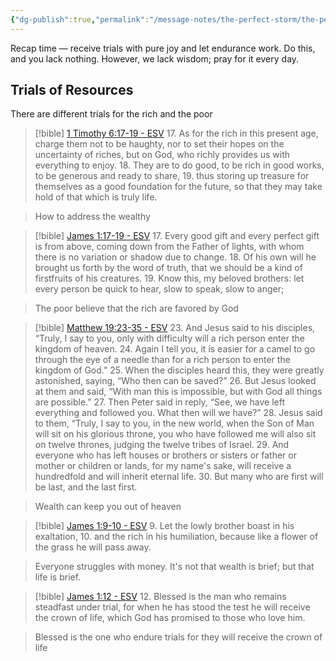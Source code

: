 ```yaml
---
{"dg-publish":true,"permalink":"/message-notes/the-perfect-storm/the-perfect-storm-2-23-25/"}
---
```





Recap time — receive trials with pure joy and let endurance work. Do this, and you lack nothing. However, we lack wisdom; pray for it every day.

## Trials of Resources 

There are different trials for the rich and the poor

> [!bible] [1 Timothy 6:17-19 - ESV](https://bolls.life/ESV/54/6/)
> 17. As for the rich in this present age, charge them not to be haughty, nor to set their hopes on the uncertainty of riches, but on God, who richly provides us with everything to enjoy.
> 18. They are to do good, to be rich in good works, to be generous and ready to share,
> 19. thus storing up treasure for themselves as a good foundation for the future, so that they may take hold of that which is truly life.



> How to address the wealthy 

> [!bible] [James 1:17-19 - ESV](https://bolls.life/ESV/59/1/)
> 17. Every good gift and every perfect gift is from above, coming down from the Father of lights, with whom there is no variation or shadow due to change.
> 18. Of his own will he brought us forth by the word of truth, that we should be a kind of firstfruits of his creatures.
> 19. Know this, my beloved brothers: let every person be quick to hear, slow to speak, slow to anger;



> The poor believe that the rich are favored by God

> [!bible] [Matthew 19:23-35 - ESV](https://bolls.life/ESV/40/19/)
> 23. And Jesus said to his disciples, “Truly, I say to you, only with difficulty will a rich person enter the kingdom of heaven.
> 24. Again I tell you, it is easier for a camel to go through the eye of a needle than for a rich person to enter the kingdom of God.”
> 25. When the disciples heard this, they were greatly astonished, saying, “Who then can be saved?”
> 26. But Jesus looked at them and said,  “With man this is impossible, but with God all things are possible.”
> 27. Then Peter said in reply, “See, we have left everything and followed you. What then will we have?”
> 28. Jesus said to them, “Truly, I say to you, in the new world,  when the Son of Man will sit on his glorious throne, you who have followed me will also sit on twelve thrones, judging the twelve tribes of Israel.
> 29. And everyone who has left houses or brothers or sisters or father or mother or children or lands, for my name's sake, will receive a hundredfold  and will inherit eternal life.
> 30. But many who are first will be last, and the last first.



> Wealth can keep you out of heaven

> [!bible] [James 1:9-10 - ESV](https://bolls.life/ESV/59/1/)
> 9. Let the lowly brother boast in his exaltation,
> 10. and the rich in his humiliation, because like a flower of the grass  he will pass away.



>Everyone struggles with money. It's not that wealth is brief; but that life is brief.

> [!bible] [James 1:12 - ESV](https://bolls.life/ESV/59/1/)
> 12. Blessed is the man who remains steadfast under trial, for when he has stood the test he will receive the crown of life, which God has promised to those who love him.



> Blessed is the one who endure trials for they will receive the crown of life



